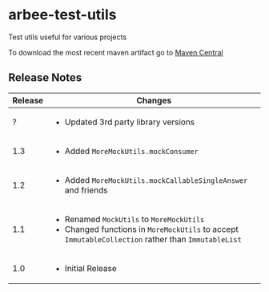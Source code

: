 # arbee-test-utils
Test utils useful for various projects

To download the most recent maven artifact go to [Maven Central](http://search.maven.org/#search%7Cga%7C1%7Cg%3A%22com.github.richard-ballard%22)

## Release Notes
Release | Changes
--- |  ---
? | <ul><li>Updated 3rd party library versions</li></ul>
1.3 | <ul><li>Added `MoreMockUtils.mockConsumer`</li></ul>
1.2 | <ul><li>Added `MoreMockUtils.mockCallableSingleAnswer` and friends</li></ul>
1.1 | <ul><li>Renamed `MockUtils` to `MoreMockUtils`</li><li>Changed functions in `MoreMockUtils` to accept `ImmutableCollection` rather than `ImmutableList`</li></ul>
1.0 | <ul><li>Initial Release</li></ul>

